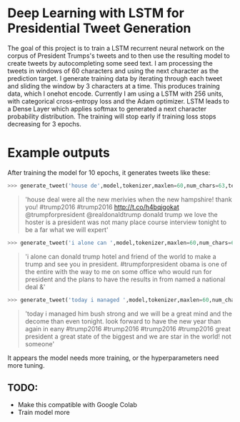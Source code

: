 # Deep Learning with LSTM for Presidential Tweet Generation
The goal of this project is to train a LSTM recurrent neural network on the corpus of President Trumps's tweets and to then use the resulting model to create tweets by autocompleting some seed text. I am processing the tweets in windows of 60 characters and using the next character as the prediction target. I generate training data by iterating through each tweet and sliding the window by 3 characters at a time. This produces training data, which I onehot encode. Currently I am using a LSTM with 256 units, with categorical cross-entropy loss and the Adam optimizer. LSTM leads to a Dense Layer which applies softmax to generated a next character probability distribution. The training will stop early if training loss stops decreasing for 3 epochs. 
# Example outputs
After training the model for 10 epochs, it generates tweets like these:
```python
>>> generate_tweet('house de',model,tokenizer,maxlen=60,num_chars=63,temp=1)
```
>'house deal were all the new merivies when the new hampshire! thank you! #trump2016 #trump2016 http://t.co/h4bqjgokat  @trumpforpresident @realdonaldtrump donald trump we love the hoster is a president was not many place course interview tonight to be a far what we will expert'

```python
>>> generate_tweet('i alone can ',model,tokenizer,maxlen=60,num_chars=63,temp=.5)
```
>'i alone can donald trump hotel and friend of the world to make a trump and see you in president. #trumpforpresident obama is one of the entire with the way to me on some office who would run for president and the plans to have the results in from named a national deal &amp;'
```python
>>> generate_tweet('today i managed ',model,tokenizer,maxlen=60,num_chars=63,temp=.5)
```
>'today i managed him bush strong and we will be a great mind and the decome than even tonight. look forward to have the new year than again in eany #trump2016 #trump2016 #trump2016 #trump2016 great president a great state of the biggest and we are star in the world! not someone'

It appears the model needs more training, or the hyperparameters need more tuning. 
## TODO:
* Make this compatible with Google Colab
* Train model more